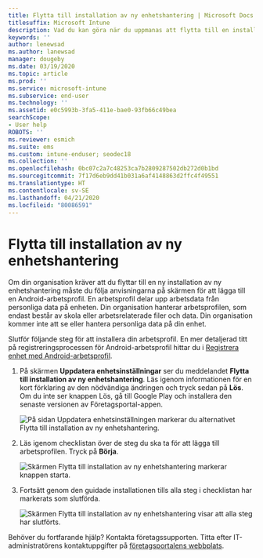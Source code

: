 ```yaml
---
title: Flytta till installation av ny enhetshantering | Microsoft Docs
titlesuffix: Microsoft Intune
description: Vad du kan göra när du uppmanas att flytta till en installation av ny enhetshantering.
keywords: ''
author: lenewsad
ms.author: lanewsad
manager: dougeby
ms.date: 03/19/2020
ms.topic: article
ms.prod: ''
ms.service: microsoft-intune
ms.subservice: end-user
ms.technology: ''
ms.assetid: e0c5993b-3fa5-411e-bae0-93fb66c49bea
searchScope:
- User help
ROBOTS: ''
ms.reviewer: esmich
ms.suite: ems
ms.custom: intune-enduser; seodec18
ms.collection: ''
ms.openlocfilehash: 0bc07c2a7c48253ca7b2809287502db272d0b1bd
ms.sourcegitcommit: 7f17d6eb9dd41b031a6af4148863d2ffc4f49551
ms.translationtype: HT
ms.contentlocale: sv-SE
ms.lasthandoff: 04/21/2020
ms.locfileid: "80086591"
---
```

# <a name="move-to-new-device-management-setup"></a>Flytta till installation av ny enhetshantering  

Om din organisation kräver att du flyttar till en ny installation av ny enhetshantering måste du följa anvisningarna på skärmen för att lägga till en Android-arbetsprofil. En arbetsprofil delar upp arbetsdata från personliga data på enheten. Din organisation hanterar arbetsprofilen, som endast består av skola eller arbetsrelaterade filer och data. Din organisation kommer inte att se eller hantera personliga data på din enhet. 

Slutför följande steg för att installera din arbetsprofil. En mer detaljerad titt på registreringsprocessen för Android-arbetsprofil hittar du i [Registrera enhet med Android-arbetsprofil](./enroll-device-android-work-profile.md).  

 1. På skärmen **Uppdatera enhetsinställningar** ser du meddelandet **Flytta till installation av ny enhetshantering**. Läs igenom informationen för en kort förklaring av den nödvändiga ändringen och tryck sedan på **Lös**. Om du inte ser knappen Lös, gå till Google Play och installera den senaste versionen av Företagsportal-appen.  

    ![På sidan **Uppdatera enhetsinställningen** markerar du alternativet Flytta till installation av ny enhetshantering.](./media/intune-company-portal-update-settings.png)  

2. Läs igenom checklistan över de steg du ska ta för att lägga till arbetsprofilen. Tryck på **Börja**. 

    ![Skärmen **Flytta till installation av ny enhetshantering** markerar knappen starta.](./media/company-portal-unfinished-checklist-2003.png)  

3. Fortsätt genom den guidade installationen tills alla steg i checklistan har markerats som slutförda.  

    ![Skärmen **Flytta till installation av ny enhetshantering** visar att alla steg har slutförts.](./media/company-portal-checklist-2003.png)  

Behöver du fortfarande hjälp? Kontakta företagssupporten. Titta efter IT-administratörens kontaktuppgifter på [företagsportalens webbplats](https://go.microsoft.com/fwlink/?linkid=2010980).  

